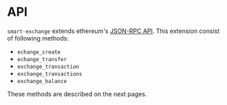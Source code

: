 # API

`smart-exchange` extends ethereum's [JSON-RPC API](https://github.com/ethereum/wiki/wiki/JSON-RPC). This extension consist of following methods:

- `echange_create`
- `echange_transfer`
- `exchange_transaction`
- `exchange_transactions`
- `exchange_balance`

These methods are described on the next pages.
